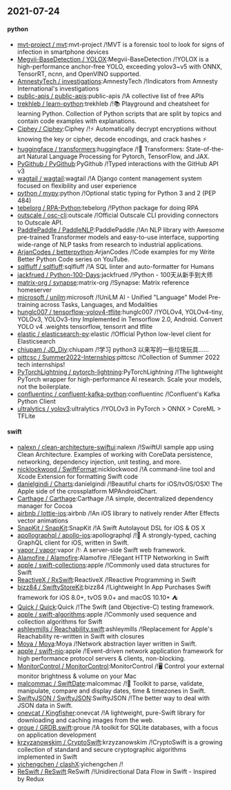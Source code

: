 ## 2021-07-24

#### python
* [mvt-project / mvt](https://github.com/mvt-project/mvt):mvt-project /!MVT is a forensic tool to look for signs of infection in smartphone devices
* [Megvii-BaseDetection / YOLOX](https://github.com/Megvii-BaseDetection/YOLOX):Megvii-BaseDetection /!YOLOX is a high-performance anchor-free YOLO, exceeding yolov3~v5 with ONNX, TensorRT, ncnn, and OpenVINO supported.
* [AmnestyTech / investigations](https://github.com/AmnestyTech/investigations):AmnestyTech /!Indicators from Amnesty International's investigations
* [public-apis / public-apis](https://github.com/public-apis/public-apis):public-apis /!A collective list of free APIs
* [trekhleb / learn-python](https://github.com/trekhleb/learn-python):trekhleb /!📚
Playground and cheatsheet for learning Python. Collection of Python scripts that are split by topics and contain code examples with explanations.
* [Ciphey / Ciphey](https://github.com/Ciphey/Ciphey):Ciphey /!⚡
Automatically decrypt encryptions without knowing the key or cipher, decode encodings, and crack hashes
⚡
* [huggingface / transformers](https://github.com/huggingface/transformers):huggingface /!🤗
Transformers: State-of-the-art Natural Language Processing for Pytorch, TensorFlow, and JAX.
* [PyGithub / PyGithub](https://github.com/PyGithub/PyGithub):PyGithub /!Typed interactions with the GitHub API v3
* [wagtail / wagtail](https://github.com/wagtail/wagtail):wagtail /!A Django content management system focused on flexibility and user experience
* [python / mypy](https://github.com/python/mypy):python /!Optional static typing for Python 3 and 2 (PEP 484)
* [tebelorg / RPA-Python](https://github.com/tebelorg/RPA-Python):tebelorg /!Python package for doing RPA
* [outscale / osc-cli](https://github.com/outscale/osc-cli):outscale /!Official Outscale CLI providing connectors to Outscale API.
* [PaddlePaddle / PaddleNLP](https://github.com/PaddlePaddle/PaddleNLP):PaddlePaddle /!An NLP library with Awesome pre-trained Transformer models and easy-to-use interface, supporting wide-range of NLP tasks from research to industrial applications.
* [ArjanCodes / betterpython](https://github.com/ArjanCodes/betterpython):ArjanCodes /!Code examples for my Write Better Python Code series on YouTube.
* [sqlfluff / sqlfluff](https://github.com/sqlfluff/sqlfluff):sqlfluff /!A SQL linter and auto-formatter for Humans
* [jackfrued / Python-100-Days](https://github.com/jackfrued/Python-100-Days):jackfrued /!Python - 100天从新手到大师
* [matrix-org / synapse](https://github.com/matrix-org/synapse):matrix-org /!Synapse: Matrix reference homeserver
* [microsoft / unilm](https://github.com/microsoft/unilm):microsoft /!UniLM AI - Unified "Language" Model Pre-training across Tasks, Languages, and Modalities
* [hunglc007 / tensorflow-yolov4-tflite](https://github.com/hunglc007/tensorflow-yolov4-tflite):hunglc007 /!YOLOv4, YOLOv4-tiny, YOLOv3, YOLOv3-tiny Implemented in Tensorflow 2.0, Android. Convert YOLO v4 .weights tensorflow, tensorrt and tflite
* [elastic / elasticsearch-py](https://github.com/elastic/elasticsearch-py):elastic /!Official Python low-level client for Elasticsearch
* [chiupam / JD_Diy](https://github.com/chiupam/JD_Diy):chiupam /!学习 python3 以来写的一些垃圾玩具……
* [pittcsc / Summer2022-Internships](https://github.com/pittcsc/Summer2022-Internships):pittcsc /!Collection of Summer 2022 tech internships!
* [PyTorchLightning / pytorch-lightning](https://github.com/PyTorchLightning/pytorch-lightning):PyTorchLightning /!The lightweight PyTorch wrapper for high-performance AI research. Scale your models, not the boilerplate.
* [confluentinc / confluent-kafka-python](https://github.com/confluentinc/confluent-kafka-python):confluentinc /!Confluent's Kafka Python Client
* [ultralytics / yolov3](https://github.com/ultralytics/yolov3):ultralytics /!YOLOv3 in PyTorch > ONNX > CoreML > TFLite

#### swift
* [nalexn / clean-architecture-swiftui](https://github.com/nalexn/clean-architecture-swiftui):nalexn /!SwiftUI sample app using Clean Architecture. Examples of working with CoreData persistence, networking, dependency injection, unit testing, and more.
* [nicklockwood / SwiftFormat](https://github.com/nicklockwood/SwiftFormat):nicklockwood /!A command-line tool and Xcode Extension for formatting Swift code
* [danielgindi / Charts](https://github.com/danielgindi/Charts):danielgindi /!Beautiful charts for iOS/tvOS/OSX! The Apple side of the crossplatform MPAndroidChart.
* [Carthage / Carthage](https://github.com/Carthage/Carthage):Carthage /!A simple, decentralized dependency manager for Cocoa
* [airbnb / lottie-ios](https://github.com/airbnb/lottie-ios):airbnb /!An iOS library to natively render After Effects vector animations
* [SnapKit / SnapKit](https://github.com/SnapKit/SnapKit):SnapKit /!A Swift Autolayout DSL for iOS & OS X
* [apollographql / apollo-ios](https://github.com/apollographql/apollo-ios):apollographql /!📱
A strongly-typed, caching GraphQL client for iOS, written in Swift.
* [vapor / vapor](https://github.com/vapor/vapor):vapor /!💧
A server-side Swift web framework.
* [Alamofire / Alamofire](https://github.com/Alamofire/Alamofire):Alamofire /!Elegant HTTP Networking in Swift
* [apple / swift-collections](https://github.com/apple/swift-collections):apple /!Commonly used data structures for Swift
* [ReactiveX / RxSwift](https://github.com/ReactiveX/RxSwift):ReactiveX /!Reactive Programming in Swift
* [bizz84 / SwiftyStoreKit](https://github.com/bizz84/SwiftyStoreKit):bizz84 /!Lightweight In App Purchases Swift framework for iOS 8.0+, tvOS 9.0+ and macOS 10.10+
⛺
* [Quick / Quick](https://github.com/Quick/Quick):Quick /!The Swift (and Objective-C) testing framework.
* [apple / swift-algorithms](https://github.com/apple/swift-algorithms):apple /!Commonly used sequence and collection algorithms for Swift
* [ashleymills / Reachability.swift](https://github.com/ashleymills/Reachability.swift):ashleymills /!Replacement for Apple's Reachability re-written in Swift with closures
* [Moya / Moya](https://github.com/Moya/Moya):Moya /!Network abstraction layer written in Swift.
* [apple / swift-nio](https://github.com/apple/swift-nio):apple /!Event-driven network application framework for high performance protocol servers & clients, non-blocking.
* [MonitorControl / MonitorControl](https://github.com/MonitorControl/MonitorControl):MonitorControl /!🖥
Control your external monitor brightness & volume on your Mac
* [malcommac / SwiftDate](https://github.com/malcommac/SwiftDate):malcommac /!🐔
Toolkit to parse, validate, manipulate, compare and display dates, time & timezones in Swift.
* [SwiftyJSON / SwiftyJSON](https://github.com/SwiftyJSON/SwiftyJSON):SwiftyJSON /!The better way to deal with JSON data in Swift.
* [onevcat / Kingfisher](https://github.com/onevcat/Kingfisher):onevcat /!A lightweight, pure-Swift library for downloading and caching images from the web.
* [groue / GRDB.swift](https://github.com/groue/GRDB.swift):groue /!A toolkit for SQLite databases, with a focus on application development
* [krzyzanowskim / CryptoSwift](https://github.com/krzyzanowskim/CryptoSwift):krzyzanowskim /!CryptoSwift is a growing collection of standard and secure cryptographic algorithms implemented in Swift
* [yichengchen / clashX](https://github.com/yichengchen/clashX):yichengchen /!
* [ReSwift / ReSwift](https://github.com/ReSwift/ReSwift):ReSwift /!Unidirectional Data Flow in Swift - Inspired by Redux
